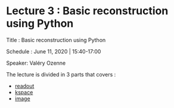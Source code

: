 # Lecture 3 : Basic reconstruction using Python

Title : Basic reconstruction using Python

Schedule : June 11, 2020 | 15:40-17:00 

Speaker: Valéry Ozenne

The lecture is divided in 3 parts that covers :

* [readout](Part1#lecture-3--basic-reconstruction-using-python-part1)
* [kspace](Part2#lecture-3--basic-reconstruction-using-python-part2)
* [image](Part3#lecture-3--basic-reconstruction-using-python-part3) 




